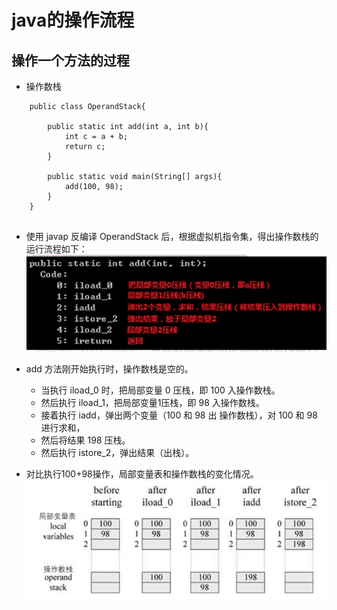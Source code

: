 # java的操作流程


## 操作一个方法的过程
- 操作数栈

```
    public class OperandStack{
     
        public static int add(int a, int b){
            int c = a + b;
            return c;
        }
     
        public static void main(String[] args){
            add(100, 98);
        }
    }


```

- 使用 javap 反编译 OperandStack 后，根据虚拟机指令集，得出操作数栈的运行流程如下：
![img.png](img.png)
- add 方法刚开始执行时，操作数栈是空的。
  - 当执行 iload_0 时，把局部变量 0 压栈，即 100 入操作数栈。
  - 然后执行 iload_1，把局部变量1压栈，即 98 入操作数栈。
  - 接着执行 iadd，弹出两个变量（100 和 98 出 操作数栈），对 100 和 98 进行求和，
  - 然后将结果 198 压栈。
  - 然后执行 istore_2，弹出结果（出栈）。

- 对比执行100+98操作，局部变量表和操作数栈的变化情况。
![img_1.png](img_1.png)

